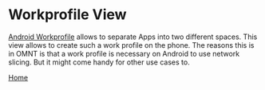 # Workprofile View
[Android Workprofile](https://support.google.com/work/android/answer/6191949?hl=en) allows to separate Apps into two different spaces. This view allows to create such a work profile on the phone. The reasons this is in OMNT is that a work profile is necessary on Android to use network slicing. But it might come handy for other use cases to.

[Home](OpenMobileNetworkToolkit.md)